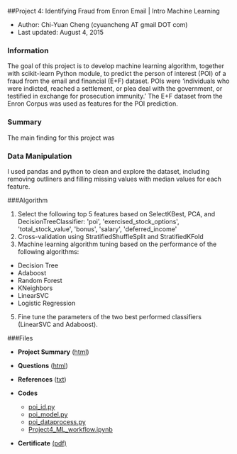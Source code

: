 ##Project 4: Identifying Fraud from Enron Email | Intro Machine Learning
- Author:  Chi-Yuan Cheng (cyuancheng AT gmail DOT com)
- Last updated: August 4, 2015

### Information

The goal of this project is to develop machine learning algorithm, together with scikit-learn Python module, to predict the person of interest (POI) of a fraud from the email and financial (E+F) dataset. POIs were ‘individuals who were indicted, reached a settlement, or plea deal with the government, or testified in exchange for prosecution immunity.’  The E+F dataset from the Enron Corpus was used as features for the POI prediction.

### Summary

The main finding for this project was 

### Data Manipulation

I used pandas and python to clean and explore the dataset, including removing outliners and filling missing values with median values for each feature.

###Algorithm 
1. Select the following top 5 features based on SelectKBest, PCA, and DecisionTreeClassifier: 'poi', 'exercised_stock_options', 'total_stock_value', 'bonus', 'salary', 'deferred_income'
3. Cross-validation using StratifiedShuffleSplit and StratifiedKFold
4. Machine learning algorithm tuning based on the performance of the following algorithms:
 - Decision Tree
 - Adaboost
 - Random Forest
 - KNeighbors
 - LinearSVC
 - Logistic Regression
 5. Fine tune the parameters of the two best performed classifiers (LinearSVC and Adaboost).


###Files

- **Project Summary** ([html](http://htmlpreview.github.io/?https://github.com/cyuancheng/Intro-Machine-Learning/blob/master/P4_report.html))
- **Questions** ([html](http://htmlpreview.github.io/?https://github.com/cyuancheng/Intro-Machine-Learning/blob/master/P4_questions.html))
- **References** ([txt](reference.txt))  
- **Codes**
	- [poi_id.py](poi_id.py)
	- [poi_model.py](poi_model.py)
	- [poi_dataprocess.py](poi_dataprocess.py)
	- [Project4_ML_workflow.ipynb](Project4_ML_workflow.ipynb)

- **Certificate**  [(pdf)](certificate-3.pdf)
